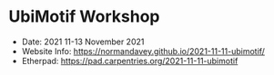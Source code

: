 # UbiMotif Workshop

* Date: 2021 11-13 November 2021
* Website Info: https://normandavey.github.io/2021-11-11-ubimotif/
* Etherpad: https://pad.carpentries.org/2021-11-11-ubimotif
